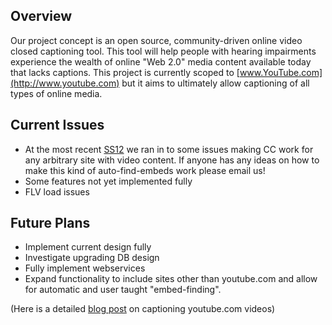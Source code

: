 ## Overview ##

Our project concept is an open source, community-driven online video closed captioning tool. This tool will help people with hearing impairments experience the wealth of online "Web 2.0" media content available today that lacks captions. This project is currently scoped to [www.YouTube.com](http://www.youtube.com) but it aims to ultimately allow captioning of all types of online media.

## Current Issues ##

  * At the most recent [SS12](http://ss12.info) we ran in to some issues making CC work for any arbitrary site with video content. If anyone has any ideas on how to make this kind of auto-find-embeds work please email us!
  * Some features not yet implemented fully
  * FLV load issues

## Future Plans ##

  * Implement current design fully
  * Investigate upgrading DB design
  * Fully implement webservices
  * Expand functionality to include sites other than youtube.com and allow for automatic and user taught "embed-finding".


(Here is a detailed [blog post](http://wac.osu.edu/examples/youtube-player-controls/) on captioning youtube.com videos)